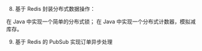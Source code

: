 8. 基于 Redis 封装分布式数据操作：

在 Java 中实现一个简单的分布式锁；
在 Java 中实现一个分布式计数器，模拟减库存。

9. 基于 Redis 的 PubSub 实现订单异步处理